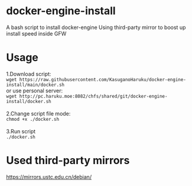 # docker-engine-install
A bash script to install docker-engine
Using third-party mirror to boost up install speed inside GFW

# Usage
1.Download script:\
`wget https://raw.githubusercontent.com/KasuganoHaruku/docker-engine-install/main/docker.sh`\
or use personal server:\
`wget http://pc.haruku.moe:8082/chfs/shared/git/docker-engine-install/docker.sh`\
\
2.Change script file mode:\
`chmod +x ./docker.sh`\
\
3.Run script\
`./docker.sh`

# Used third-party mirrors
https://mirrors.ustc.edu.cn/debian/
